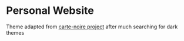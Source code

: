 # Personal Website

Theme adapted from [carte-noire project](https://github.com/jacobtomlinson/carte-noire) after much searching for dark themes